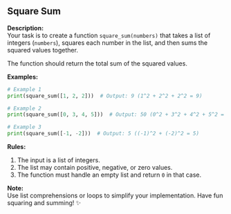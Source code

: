 ## Square Sum

**Description:**  
Your task is to create a function `square_sum(numbers)` that takes a list of integers (`numbers`), squares each number in the list, and then sums the squared values together.

The function should return the total sum of the squared values.

**Examples:**

```python
# Example 1
print(square_sum([1, 2, 2]))  # Output: 9 (1^2 + 2^2 + 2^2 = 9)

# Example 2
print(square_sum([0, 3, 4, 5]))  # Output: 50 (0^2 + 3^2 + 4^2 + 5^2 = 50)

# Example 3
print(square_sum([-1, -2]))  # Output: 5 ((-1)^2 + (-2)^2 = 5)
```

**Rules:**

1. The input is a list of integers.
2. The list may contain positive, negative, or zero values.
3. The function must handle an empty list and return `0` in that case.

**Note:**  
Use list comprehensions or loops to simplify your implementation. Have fun squaring and summing! ✨

